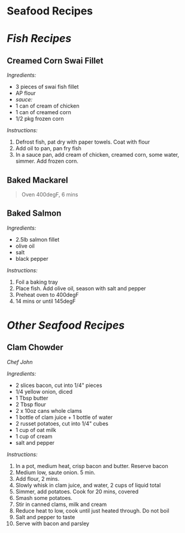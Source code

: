# Seafood Recipes

# *Fish Recipes*

## Creamed Corn Swai Fillet
*Ingredients:*
- 3 pieces of swai fish fillet
- AP flour
- *sauce:*
- 1 can of cream of chicken
- 1 can of creamed corn
- 1/2 pkg frozen corn

*Instructions:*
1. Defrost fish, pat dry with paper towels.  Coat with flour
2. Add oil to pan, pan fry fish
3. In a sauce pan, add cream of chicken, creamed corn, some water, simmer.  Add frozen corn.


## Baked Mackarel
> Oven 400degF, 6 mins 


## Baked Salmon
*Ingredients:*
- 2.5lb salmon fillet
- olive oil
- salt
- black pepper

*Instructions:*
1. Foil a baking tray
2. Place fish.  Add olive oil, season with salt and pepper
3. Preheat oven to 400degF
4. 14 mins or until 145degF


# *Other Seafood Recipes*

## Clam Chowder
*Chef John*

*Ingredients:*
- 2 slices bacon, cut into 1/4" pieces
- 1/4 yellow onion, diced
- 1 Tbsp butter
- 2 Tbsp flour
- 2 x 10oz cans whole clams
- 1 bottle of clam juice + 1 bottle of water
- 2 russet potatoes, cut into 1/4" cubes
- 1 cup of oat milk
- 1 cup of cream
- salt and pepper

*Instructions:*
1. In a pot, medium heat, crisp bacon and butter.  Reserve bacon
2. Medium low, saute onion.  5 min.
3. Add flour, 2 mins.
4. Slowly whisk in clam juice, and water, 2 cups of liquid total
5. Simmer, add potatoes.  Cook for 20 mins, covered
6. Smash some potatoes.
7. Stir in canned clams, milk and cream
8. Reduce heat to low, cook until just heated through.  Do not boil
9. Salt and pepper to taste
10. Serve with bacon and parsley